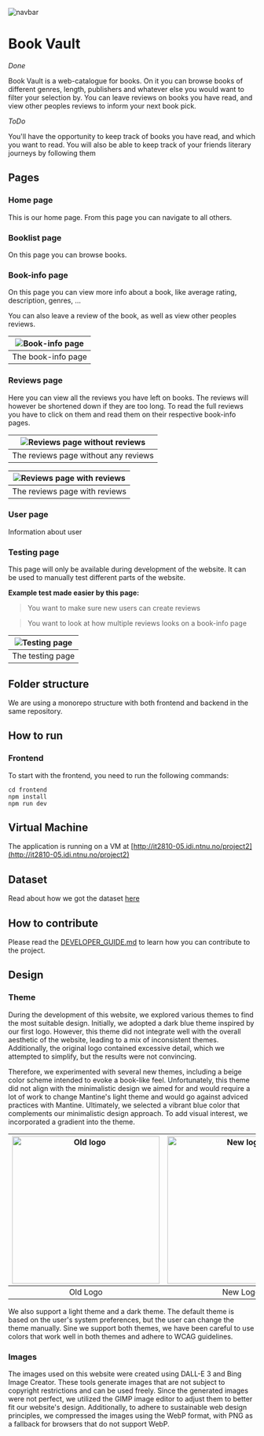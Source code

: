 ![navbar](/media/navbar.png)

# Book Vault

_Done_

Book Vault is a web-catalogue for books. On it you can browse books of different genres, length, publishers and whatever else you would want to filter your selection by. You can leave reviews on books you have read, and view other peoples reviews to inform your next book pick.

_ToDo_

You'll have the opportunity to keep track of books you have read, and which you want to read. You will also be able to keep track of your friends literary journeys by following them

## Pages

### Home page

This is our home page. From this page you can navigate to all others.

### Booklist page

On this page you can browse books.

### Book-info page

On this page you can view more info about a book, like average rating, description, genres, ...

You can also leave a review of the book, as well as view other peoples reviews.

| ![Book-info page](/media/bookinfo.png) |
| :------------------------------------: |
|           The book-info page           |

### Reviews page

Here you can view all the reviews you have left on books. The reviews will however be shortened down if they are too long. To read the full reviews you have to click on them and read them on their respective book-info pages.

| ![Reviews page without reviews](/media/noreviewspage.png) |
| :-------------------------------------------------------: |
|           The reviews page without any reviews            |

| ![Reviews page with reviews](/media/reviewspage.png) |
| :--------------------------------------------------: |
|            The reviews page with reviews             |

### User page

Information about user

### Testing page

This page will only be available during development of the website. It can be used to manually test different parts of the website.

**Example test made easier by this page:**

> You want to make sure new users can create reviews

> You want to look at how multiple reviews looks on a book-info page

| ![Testing page](/media/testpage.png) |
| :----------------------------------: |
|           The testing page           |

## Folder structure

We are using a monorepo structure with both frontend and backend in the same repository.

## How to run

### Frontend

To start with the frontend, you need to run the following commands:

```
cd frontend
npm install
npm run dev
```

## Virtual Machine

The application is running on a VM at [http://it2810-05.idi.ntnu.no/project2](http://it2810-05.idi.ntnu.no/project2)

## Dataset

Read about how we got the dataset [here](./preprocessing/README.md)

## How to contribute

Please read the [DEVELOPER_GUIDE.md](./DEVELOPER_GUIDE.md) to learn how you can contribute to the project.

## Design

### Theme

During the development of this website, we explored various themes to find the most suitable design. Initially, we adopted a dark blue theme inspired by our first logo. However, this theme did not integrate well with the overall aesthetic of the website, leading to a mix of inconsistent themes. Additionally, the original logo contained excessive detail, which we attempted to simplify, but the results were not convincing.

Therefore, we experimented with several new themes, including a beige color scheme intended to evoke a book-like feel. Unfortunately, this theme did not align with the minimalistic design we aimed for and would require a lot of work to change Mantine's light theme and would go against adviced practices with Mantine. Ultimately, we selected a vibrant blue color that complements our minimalistic design approach. To add visual interest, we incorporated a gradient into the theme.

| <img src="media/OldBookVaultLogo.png" alt="Old logo" width="300" /> | <img src="media/BookVaultLogo.png" alt="New logo" width="300" /> |
| :-----------------------------------------------------------------: | :--------------------------------------------------------------: |
|                              Old Logo                               |                             New Logo                             |

We also support a light theme and a dark theme. The default theme is based on the user's system preferences, but the user can change the theme manually. Sine we support both themes, we have been careful to use colors that work well in both themes and adhere to WCAG guidelines.

### Images

The images used on this website were created using DALL-E 3 and Bing Image Creator. These tools generate images that are not subject to copyright restrictions and can be used freely. Since the generated images were not perfect, we utilized the GIMP image editor to adjust them to better fit our website's design. Additionally, to adhere to sustainable web design principles, we compressed the images using the WebP format, with PNG as a fallback for browsers that do not support WebP.

